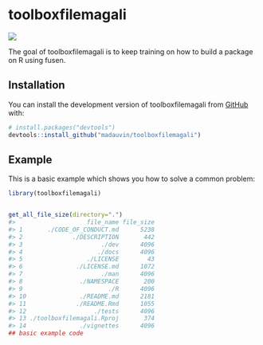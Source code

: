 
<!-- README.md is generated from README.Rmd. Please edit that file -->

# toolboxfilemagali

[![](https://img-4.linternaute.com/WCzk0USLvy9cgeucOlU4FyG676o=/1500x/smart/26ebf145b84e48b09c9b10e9825b952d/ccmcms-linternaute/36868870.jpg)](https://img-4.linternaute.com/WCzk0USLvy9cgeucOlU4FyG676o=/1500x/smart/26ebf145b84e48b09c9b10e9825b952d/ccmcms-linternaute/36868870.jpg)

The goal of toolboxfilemagali is to keep training on how to build a
package on R using fusen.

## Installation

You can install the development version of toolboxfilemagali from
[GitHub](https://github.com/) with:

``` r
# install.packages("devtools")
devtools::install_github("madauvin/toolboxfilemagali")
```

## Example

This is a basic example which shows you how to solve a common problem:

``` r
library(toolboxfilemagali)


get_all_file_size(directory=".")
#>                    file_name file_size
#> 1       ./CODE_OF_CONDUCT.md      5238
#> 2              ./DESCRIPTION       442
#> 3                      ./dev      4096
#> 4                     ./docs      4096
#> 5                  ./LICENSE        43
#> 6               ./LICENSE.md      1072
#> 7                      ./man      4096
#> 8                ./NAMESPACE       200
#> 9                        ./R      4096
#> 10               ./README.md      2181
#> 11              ./README.Rmd      1055
#> 12                   ./tests      4096
#> 13 ./toolboxfilemagali.Rproj       374
#> 14               ./vignettes      4096
## basic example code
```
